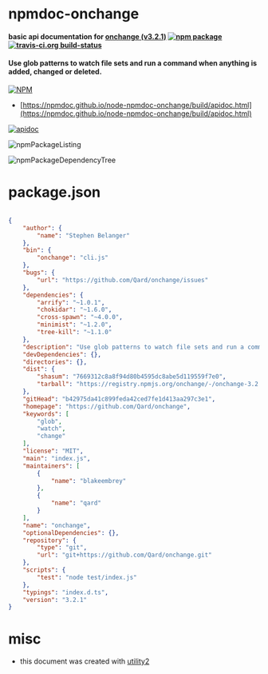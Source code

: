 # npmdoc-onchange

#### basic api documentation for  [onchange (v3.2.1)](https://github.com/Qard/onchange)  [![npm package](https://img.shields.io/npm/v/npmdoc-onchange.svg?style=flat-square)](https://www.npmjs.org/package/npmdoc-onchange) [![travis-ci.org build-status](https://api.travis-ci.org/npmdoc/node-npmdoc-onchange.svg)](https://travis-ci.org/npmdoc/node-npmdoc-onchange)

#### Use glob patterns to watch file sets and run a command when anything is added, changed or deleted.

[![NPM](https://nodei.co/npm/onchange.png?downloads=true&downloadRank=true&stars=true)](https://www.npmjs.com/package/onchange)

- [https://npmdoc.github.io/node-npmdoc-onchange/build/apidoc.html](https://npmdoc.github.io/node-npmdoc-onchange/build/apidoc.html)

[![apidoc](https://npmdoc.github.io/node-npmdoc-onchange/build/screenCapture.buildCi.browser.%252Ftmp%252Fbuild%252Fapidoc.html.png)](https://npmdoc.github.io/node-npmdoc-onchange/build/apidoc.html)

![npmPackageListing](https://npmdoc.github.io/node-npmdoc-onchange/build/screenCapture.npmPackageListing.svg)

![npmPackageDependencyTree](https://npmdoc.github.io/node-npmdoc-onchange/build/screenCapture.npmPackageDependencyTree.svg)



# package.json

```json

{
    "author": {
        "name": "Stephen Belanger"
    },
    "bin": {
        "onchange": "cli.js"
    },
    "bugs": {
        "url": "https://github.com/Qard/onchange/issues"
    },
    "dependencies": {
        "arrify": "~1.0.1",
        "chokidar": "~1.6.0",
        "cross-spawn": "~4.0.0",
        "minimist": "~1.2.0",
        "tree-kill": "~1.1.0"
    },
    "description": "Use glob patterns to watch file sets and run a command when anything is added, changed or deleted.",
    "devDependencies": {},
    "directories": {},
    "dist": {
        "shasum": "7669312c8a8f94d80b4595dc8abe5d119559f7e0",
        "tarball": "https://registry.npmjs.org/onchange/-/onchange-3.2.1.tgz"
    },
    "gitHead": "b42975da41c899feda42ced7fe1d413aa297c3e1",
    "homepage": "https://github.com/Qard/onchange",
    "keywords": [
        "glob",
        "watch",
        "change"
    ],
    "license": "MIT",
    "main": "index.js",
    "maintainers": [
        {
            "name": "blakeembrey"
        },
        {
            "name": "qard"
        }
    ],
    "name": "onchange",
    "optionalDependencies": {},
    "repository": {
        "type": "git",
        "url": "git+https://github.com/Qard/onchange.git"
    },
    "scripts": {
        "test": "node test/index.js"
    },
    "typings": "index.d.ts",
    "version": "3.2.1"
}
```



# misc
- this document was created with [utility2](https://github.com/kaizhu256/node-utility2)
